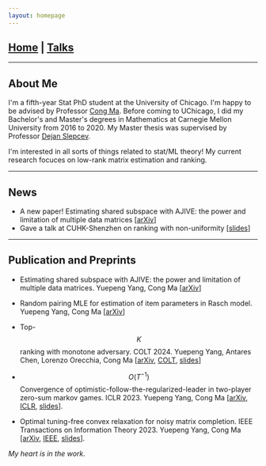 ```yaml
---
layout: homepage
---
```

## [Home](/index.md) | [Talks](/talks.md) 
---

## About Me

I'm a fifth-year Stat PhD student at the University of Chicago. I'm happy to be advised by Professor [Cong Ma](https://congma1028.github.io/). 
Before coming to UChicago, I did my Bachelor's and Master's degrees in Mathematics at Carnegie Mellon University from 2016 to 2020. My Master thesis was supervised by Professor [Dejan Slepcev](https://www.math.cmu.edu/~slepcev/).

I'm interested in all sorts of things related to stat/ML theory! My current research focuces on low-rank matrix estimation and ranking.

---
## News

* A new paper! Estimating shared subspace with AJIVE: the power and limitation of multiple data matrices [[arXiv](https://arxiv.org/abs/2501.09336)]
* Gave a talk at CUHK-Shenzhen on ranking with non-uniformity [[slides](/assets/slides/ranking.pdf)]

---
## Publication and Preprints
* Estimating shared subspace with AJIVE: the power and limitation of multiple data matrices.
Yuepeng Yang, Cong Ma [[arXiv](https://arxiv.org/abs/2501.09336)]

* Random pairing MLE for estimation of item parameters in Rasch model.
Yuepeng Yang, Cong Ma [[arXiv](https://arxiv.org/abs/2406.13989)]

* Top-$$K$$ ranking with monotone adversary. COLT 2024. 
Yuepeng Yang, Antares Chen, Lorenzo Orecchia, Cong Ma [[arXiv](https://arxiv.org/abs/2402.07445), [COLT](https://proceedings.mlr.press/v247/yang24b), [slides](/assets/slides/topK_semirandom.pdf)]

* $$O(T^{−1})$$ Convergence of optimistic-follow-the-regularized-leader in two-player zero-sum markov games. ICLR 2023. 
Yuepeng Yang, Cong Ma [[arXiv](https://arxiv.org/abs/2209.12430), [ICLR](https://openreview.net/pdf?id=VWqiPBB_EM), [slides](/assets/slides/OFTRL.pdf)]. 

* Optimal tuning-free convex relaxation for noisy matrix completion. 
IEEE Transactions on Information Theory 2023.
Yuepeng Yang, Cong Ma [[arXiv](https://arxiv.org/abs/2207.05802), [IEEE](https://ieeexplore.ieee.org/abstract/document/10147023), [slides](/assets/slides/sqrtMC.pdf)]. 

<!-- ## Misc
* Talk on matrix completion at 2024 IDEAL Get Ready for Research Workshop [[slides](/assets/slides/MatrixCompletion.pdf)] -->

*My heart is in the work.*

<!-- 

{% include_relative _includes/publications.md %}

{% include_relative _includes/services.md %} -->
